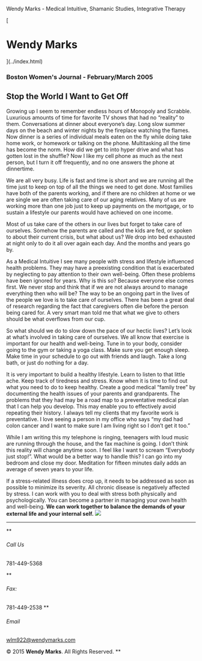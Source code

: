 Wendy Marks - Medical Intuitive, Shamanic Studies, Integrative Therapy  
   
 
 
[ 
# Wendy Marks
](../index.html)   
  

### Boston Women's Journal - February/March 2005
 

## Stop the World I Want to Get Off

Growing up I seem to remember endless hours of Monopoly and Scrabble. Luxurious amounts of time for favorite TV shows that had no “reality” to them. Conversations at dinner about everyone’s day. Long slow summer days on the beach and winter nights by the fireplace watching the flames. Now dinner is a series of individual meals eaten on the fly while doing take home work, or homework or talking on the phone. Multitasking all the time has become the norm. How did we get to into hyper drive and what has gotten lost in the shuffle? Now I like my cell phone as much as the next person, but I turn it off frequently, and no one answers the phone at dinnertime.

We are all very busy. Life is fast and time is short and we are running all the time just to keep on top of all the things we need to get done. Most families have both of the parents working, and if there are no children at home or we are single we are often taking care of our aging relatives. Many of us are working more than one job just to keep up payments on the mortgage, or to sustain a lifestyle our parents would have achieved on one income.

Most of us take care of the others in our lives but forget to take care of ourselves. Somehow the parents are called and the kids are fed, or spoken to about their current crisis, but what about us? We drop into bed exhausted at night only to do it all over again each day. And the months and years go by.

As a Medical Intuitive I see many people with stress and lifestyle influenced health problems. They may have a preexisting condition that is exacerbated by neglecting to pay attention to their own well-being. Often these problems have been ignored for years. Why is this so? Because everyone else comes first. We never stop and think that if we are not always around to manage everything then who will be? The way to be an ongoing part in the lives of the people we love is to take care of ourselves. There has been a great deal of research regarding the fact that caregivers often die before the person being cared for. A very smart man told me that what we give to others should be what overflows from our cup.

So what should we do to slow down the pace of our hectic lives? Let’s look at what’s involved in taking care of ourselves. We all know that exercise is important for our health and well-being. Tune in to your body, consider going to the gym or taking a yoga class. Make sure you get enough sleep. Make time in your schedule to go out with friends and laugh. Take a long bath, or just do nothing for a day.

It is very important to build a healthy lifestyle. Learn to listen to that little ache. Keep track of tiredness and stress. Know when it is time to find out what you need to do to keep healthy. Create a good medical “family tree” by documenting the health issues of your parents and grandparents. The problems that they had may be a road map to a preventative medical plan that I can help you develop. This may enable you to effectively avoid repeating their history. I always tell my clients that my favorite work is preventative. I love seeing a person in my office who says “my dad had colon cancer and I want to make sure I am living right so I don’t get it too.”

While I am writing this my telephone is ringing, teenagers with loud music are running through the house, and the fax machine is going. I don’t think this reality will change anytime soon. I feel like I want to scream “Everybody just stop!”. What would be a better way to handle this? I can go into my bedroom and close my door. Meditation for fifteen minutes daily adds an average of seven years to your life.

If a stress-related illness does crop up, it needs to be addressed as soon as possible to minimize its severity. All chronic disease is negatively affected by stress. I can work with you to deal with stress both physically and psychologically. You can become a partner in managing your own health and well-being. **We can work together to balance the demands of your external life and your internal self.**
![](../img/wolflogo.png)
* * *
**
###### Call Us

781-449-5368  

**
###### Fax:

781-449-2538
**
###### Email

[wlm922@wendymarks.com](mailto:yourname@domain.com)
  
 

© 2015 **Wendy Marks**. All Rights Reserved.
   **